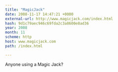 ```yaml
---
title: "MagicJack"
date: 2008-11-17 14:47:21 +0000
external-url: http://www.magicjack.com/index.html
hash: 9d1c79aec946c69fda2c3a8600e8ad36
year: 2008
month: 11
scheme: http
host: www.magicjack.com
path: /index.html

---
```


Anyone using a Magic Jack?
